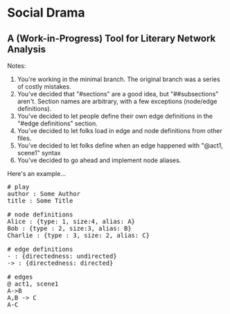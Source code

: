 # Social Drama
## A (Work-in-Progress) Tool for Literary Network Analysis

Notes:
1. You're working in the minimal branch. The original branch was a series of costly mistakes.
2. You've decided that "#sections" are a good idea, but "##subsections" aren't. Section names are arbitrary, with a few exceptions (node/edge definitions).
3. You've decided to let people define their own edge definitions in the "#edge definitions" section.
4. You've decided to let folks load in edge and node definitions from other files.
5. You've decided to let folks define when an edge happened with "@act1, scene1" syntax
6. You've decided to go ahead and implement node aliases.

Here's an example...

<pre>
# play
author : Some Author
title : Some Title

# node definitions
Alice : {type: 1, size:4, alias: A}
Bob : {type : 2, size:3, alias: B}
Charlie : {type : 3, size: 2, alias: C}

# edge definitions
- : {directedness: undirected}
-> : {directedness: directed}

# edges
@ act1, scene1
A->B
A,B -> C
A-C
</pre>
